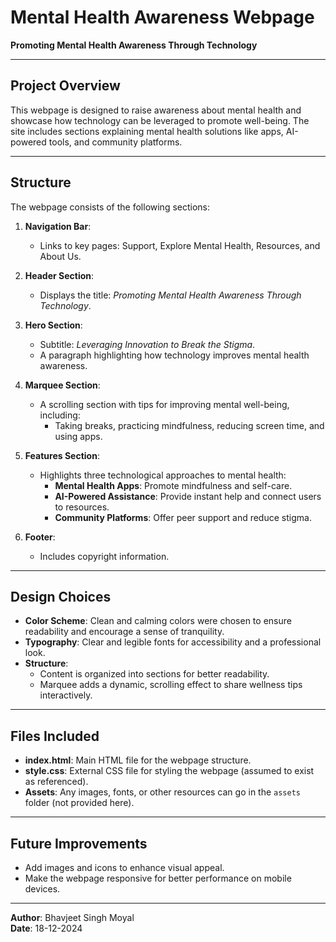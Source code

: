 # Mental Health Awareness Webpage  
**Promoting Mental Health Awareness Through Technology**

---

## Project Overview  
This webpage is designed to raise awareness about mental health and showcase how technology can be leveraged to promote well-being. The site includes sections explaining mental health solutions like apps, AI-powered tools, and community platforms.  

---

## Structure  
The webpage consists of the following sections:  

1. **Navigation Bar**:  
   - Links to key pages: Support, Explore Mental Health, Resources, and About Us.  

2. **Header Section**:  
   - Displays the title: *Promoting Mental Health Awareness Through Technology*.  

3. **Hero Section**:  
   - Subtitle: *Leveraging Innovation to Break the Stigma*.  
   - A paragraph highlighting how technology improves mental health awareness.

4. **Marquee Section**:  
   - A scrolling section with tips for improving mental well-being, including:  
     - Taking breaks, practicing mindfulness, reducing screen time, and using apps.  

5. **Features Section**:  
   - Highlights three technological approaches to mental health:  
     - **Mental Health Apps**: Promote mindfulness and self-care.  
     - **AI-Powered Assistance**: Provide instant help and connect users to resources.  
     - **Community Platforms**: Offer peer support and reduce stigma.  

6. **Footer**:  
   - Includes copyright information.  

---

## Design Choices  
- **Color Scheme**: Clean and calming colors were chosen to ensure readability and encourage a sense of tranquility.  
- **Typography**: Clear and legible fonts for accessibility and a professional look.  
- **Structure**:  
   - Content is organized into sections for better readability.  
   - Marquee adds a dynamic, scrolling effect to share wellness tips interactively.  

---

## Files Included  
- **index.html**: Main HTML file for the webpage structure.  
- **style.css**: External CSS file for styling the webpage (assumed to exist as referenced).  
- **Assets**: Any images, fonts, or other resources can go in the `assets` folder (not provided here).  

---

## Future Improvements  
- Add images and icons to enhance visual appeal.  
- Make the webpage responsive for better performance on mobile devices.  

---

**Author**: Bhavjeet Singh Moyal  
**Date**: 18-12-2024  
